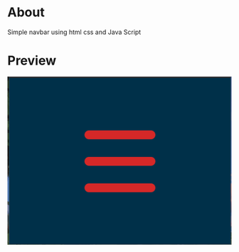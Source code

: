 # About

Simple navbar using html css and Java Script

# Preview

<img src="preview/preview.gif" alt="preview">
